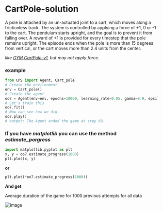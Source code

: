 # CartPole-solution

A pole is attached by an un-actuated joint to a cart, which moves along a frictionless track. The system is controlled by applying a force of +1, 0 or -1 to the cart. The pendulum starts upright, and the goal is to prevent it from falling over. A reward of +1 is provided for every timestep that the pole remains upright. The episode ends when the pole is more than 15 degrees from vertical, or the cart moves more than 2.4 units from the center.

*like [GYM CartPole-v1](https://gym.openai.com/envs/CartPole-v1), but may not apply force.*


### example

```python
from CPS import Agent, Cart_pole
# Create the environment
env = Cart_pole()
# Create the agent
oo7 = Agent(env=env, epochs=10000, learning_rate=0.05, gamma=0.9, epsilon=0.1)
# Let's train this
oo7.fit()
# Now can see how we did.
oo7.play()
# output: The Agent ended the game at step 69.
```

### If you have *matplotlib* you can use the method *estimate_porgress*
```python
import matplotlib.pyplot as plt
x, y = oo7.estimate_progress(1000)
plt.plot(x, y)

```

**or**
```python
plt.plot(*oo7.estimate_progress(1000))

```
**And get**


Average duration of the game for 1000 previous attempts for all data


![image](https://user-images.githubusercontent.com/98982329/160242305-f928fd10-18b3-4d2f-8355-7943d0218b1c.png)
